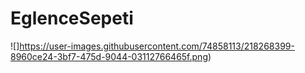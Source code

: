 # EglenceSepeti

![]https://user-images.githubusercontent.com/74858113/218268399-8960ce24-3bf7-475d-9044-03112766465f.png)
